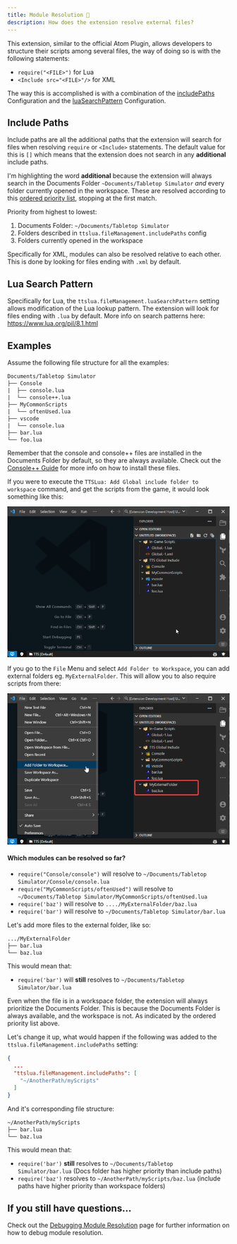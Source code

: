 ```yaml
---
title: Module Resolution 🎯
description: How does the extension resolve external files?
---
```


This extension, similar to the official Atom Plugin, allows developers to structure their scripts among several files, the way of doing so is with the following statements:

- `require("<FILE>")` for Lua
- `<Include src="<FILE>"/>` for XML

The way this is accomplished is with a combination of the [includePaths](/) Configuration and the [luaSearchPattern](/) Configuration.

## Include Paths

Include paths are all the additional paths that the extension will search for files when resolving `require` or `<Include>` statements. The default value for this is `[]` which means that the extension does not search in any **additional** include paths.

I'm highlighting the word **additional** because the extension will always search in the Documents Folder `~Documents/Tabletop Simulator` *and* every folder currently opened in the workspace. These are resolved according to this [ordered priority list](https://github.com/rolandostar/tabletopsimulator-lua-vscode/blob/main/src/TTSAdapter.ts#L44), stopping at the first match.

Priority from highest to lowest:
1. Documents Folder: `~/Documents/Tabletop Simulator`
2. Folders described in `ttslua.fileManagement.includePaths` config
3. Folders currently opened in the workspace

Specifically for XML, modules can also be resolved relative to each other. This is done by looking for files ending with `.xml` by default.

## Lua Search Pattern

Specifically for Lua, the `ttslua.fileManagement.luaSearchPattern` setting allows modification of the Lua lookup pattern. The extension will look for files ending with `.lua` by default. More info on search patterns here: https://www.lua.org/pil/8.1.html

## Examples

Assume the following file structure for all the examples:

```
Documents/Tabletop Simulator
├── Console
|  ├── console.lua
|  └── console++.lua
├── MyCommonScripts
|  └── oftenUsed.lua
├── vscode
|  └── console.lua
├── bar.lua
└── foo.lua
```

Remember that the console and console++ files are installed in the Documents Folder by default, so they are always available. Check out the [Console++ Guide](/guides/console++) for more info on how to install these files.

If you were to execute the `TTSLua: Add Global include folder to workspace` command, and get the scripts from the game, it would look something like this:

![StartingWorkspace](startingWorkspace.png)

If you go to the `File` Menu and select `Add Folder to Workspace`, you can add external folders eg. `MyExternalFolder`. This will allow you to also require scripts from there:

![Added External Folder](addedExternalFolder.png)

#### Which modules can be resolved so far?

- `require("Console/console")` will resolve to `~/Documents/Tabletop Simulator/Console/console.lua`
- `require("MyCommonScripts/oftenUsed")` will resolve to `~/Documents/Tabletop Simulator/MyCommonScripts/oftenUsed.lua`
- `require('baz')` will resolve to `..../MyExternalFolder/baz.lua`
- `require('bar')` will resolve to `~/Documents/Tabletop Simulator/bar.lua`

Let's add more files to the external folder, like so:

```
.../MyExternalFolder
├── bar.lua
└── baz.lua
```

This would mean that:
- `require('bar')` will **still** resolves to `~/Documents/Tabletop Simulator/bar.lua`

Even when the file is in a workspace folder, the extension will always prioritize the Documents Folder. This is because the Documents Folder is always available, and the workspace is not. As indicated by the ordered priority list above.

Let's change it up, what would happen if the following was added to the `ttslua.fileManagement.includePaths` setting:

```json
{
  ...
  "ttslua.fileManagement.includePaths": [
    "~/AnotherPath/myScripts"
  ]
}
```

And it's corresponding file structure:

```
~/AnotherPath/myScripts
├── bar.lua
└── baz.lua
```

This would mean that:
- `require('bar')` **still** resolves to `~/Documents/Tabletop Simulator/bar.lua` (Docs folder has higher priority than include paths)
- `require('baz')` resolves to `~/AnotherPath/myScripts/baz.lua` (include paths have higher priority than workspace folders)

## If you still have questions...

Check out the [Debugging Module Resolution](/support/debuggingModuleResolution) page for further information on how to debug module resolution.
